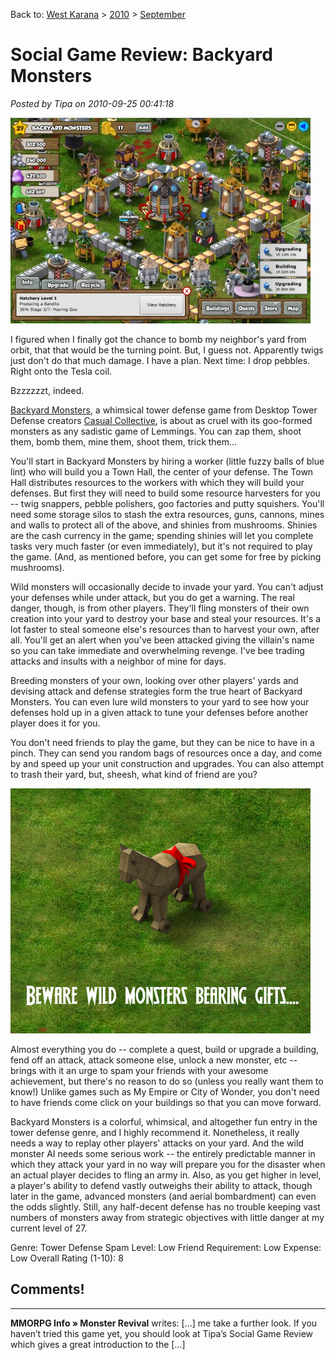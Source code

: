 Back to: [West Karana](/posts/westkarana.md) > [2010](/posts/2010/westkarana.md) > [September](./westkarana.md)
# Social Game Review: Backyard Monsters

*Posted by Tipa on 2010-09-25 00:41:18*

[![](../../../uploads/2010/09/Fullscreen-capture-9242010-91206-PM-480x329.jpg "Backyard Monsters")](../../../uploads/2010/09/Fullscreen-capture-9242010-91206-PM.jpg)

I figured when I finally got the chance to bomb my neighbor's yard from orbit, that that would be the turning point. But, I guess not. Apparently twigs just don't do that much damage. I have a plan. Next time: I drop pebbles. Right onto the Tesla coil.

Bzzzzzzt, indeed.

[Backyard Monsters](http://www.facebook.com/apps/application.php?id=342684208824), a whimsical tower defense game from Desktop Tower Defense creators [Casual Collective](http://www.casualcollective.com/), is about as cruel with its goo-formed monsters as any sadistic game of Lemmings. You can zap them, shoot them, bomb them, mine them, shoot them, trick them...

You'll start in Backyard Monsters by hiring a worker (little fuzzy balls of blue lint) who will build you a Town Hall, the center of your defense. The Town Hall distributes resources to the workers with which they will build your defenses. But first they will need to build some resource harvesters for you -- twig snappers, pebble polishers, goo factories and putty squishers. You'll need some storage silos to stash the extra resources, guns, cannons, mines and walls to protect all of the above, and shinies from mushrooms. Shinies are the cash currency in the game; spending shinies will let you complete tasks very much faster (or even immediately), but it's not required to play the game. (And, as mentioned before, you can get some for free by picking mushrooms).

Wild monsters will occasionally decide to invade your yard. You can't adjust your defenses while under attack, but you do get a warning. The real danger, though, is from other players. They'll fling monsters of their own creation into your yard to destroy your base and steal your resources. It's a lot faster to steal someone else's resources than to harvest your own, after all. You'll get an alert when you've been attacked giving the villain's name so you can take immediate and overwhelming revenge. I've bee trading attacks and insults with a neighbor of mine for days.

Breeding monsters of your own, looking over other players' yards and devising attack and defense strategies form the true heart of Backyard Monsters. You can even lure wild monsters to your yard to see how your defenses hold up in a given attack to tune your defenses before another player does it for you.

You don't need friends to play the game, but they can be nice to have in a pinch. They can send you random bags of resources once a day, and come by and speed up your unit construction and upgrades. You can also attempt to trash their yard, but, sheesh, what kind of friend are you?

![](../../../uploads/2010/09/Fullscreen-capture-9202010-73751-AM.jpg "It's okay to look gift horses in the mouth.")

Almost everything you do -- complete a quest, build or upgrade a building, fend off an attack, attack someone else, unlock a new monster, etc -- brings with it an urge to spam your friends with your awesome achievement, but there's no reason to do so (unless you really want them to know!) Unlike games such as My Empire or City of Wonder, you don't need to have friends come click on your buildings so that you can move forward.

Backyard Monsters is a colorful, whimsical, and altogether fun entry in the tower defense genre, and I highly recommend it. Nonetheless, it really needs a way to replay other players' attacks on your yard. And the wild monster AI needs some serious work -- the entirely predictable manner in which they attack your yard in no way will prepare you for the disaster when an actual player decides to fling an army in. Also, as you get higher in level, a player's ability to defend vastly outweighs their ability to attack, though later in the game, advanced monsters (and aerial bombardment) can even the odds slightly. Still, any half-decent defense has no trouble keeping vast numbers of monsters away from strategic objectives with little danger at my current level of 27.

Genre: Tower Defense
Spam Level: Low
Friend Requirement: Low
Expense: Low
Overall Rating (1-10): 8

## Comments!
---
**MMORPG Info &raquo; Monster Revival** writes: [...] me take a further look. If you haven’t tried this game yet, you should look at Tipa’s Social Game Review which gives a great introduction to the [...]
